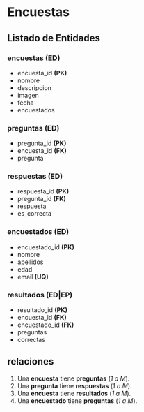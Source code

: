 # Encuestas

## Listado de Entidades

### encuestas **(ED)**

- encuesta_id **(PK)**
- nombre
- descripcion
- imagen
- fecha
- encuestados

### preguntas **(ED)**

- pregunta_id **(PK)**
- encuesta_id **(FK)**
- pregunta

### respuestas **(ED)**

- respuesta_id **(PK)**
- pregunta_id **(FK)**
- respuesta
- es_correcta

### encuestados **(ED)**

- encuestado_id **(PK)**
- nombre
- apellidos
- edad
- email **(UQ)**

### resultados **(ED|EP)**

- resultado_id **(PK)**
- encuesta_id **(FK)**
- encuestado_id **(FK)**
- preguntas
- correctas

## relaciones

1. Una **encuesta** tiene **preguntas** (_1 a M_).
1. Una **pregunta** tiene **respuestas** (_1 a M_).
1. Una **encuesta** tiene **resultados** (_1 a M_).
1. Una **encuestado** tiene **preguntas** (_1 a M_).
